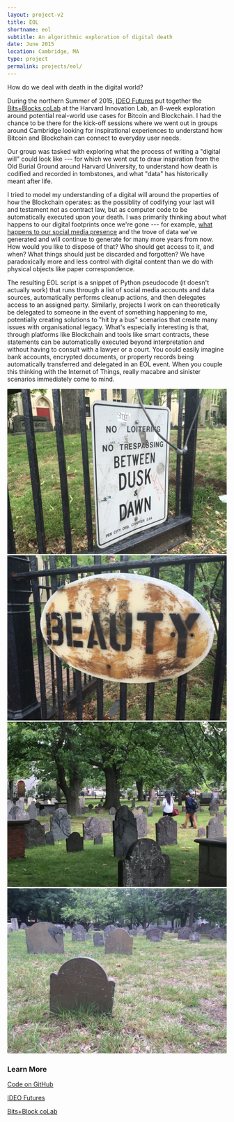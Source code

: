```yaml
---
layout: project-v2
title: EOL
shortname: eol
subtitle: An algorithmic exploration of digital death
date: June 2015
location: Cambridge, MA
type: project
permalink: projects/eol/
---
```

How do we deal with death in the digital world?

During the northern Summer of 2015, <a href="http://www.ideofutures.com/">IDEO Futures</a> put together the <a href="http://bitsblocks.ideofutures.com/about">Bits+Blocks coLab</a> at the Harvard Innovation Lab, an 8-week exploration around potential real-world use cases for Bitcoin and Blockchain. I had the chance to be there for the kick-off sessions where we went out in groups around Cambridge looking for inspirational experiences to understand how Bitcoin and Blockchain can connect to everyday user needs.

Our group was tasked with exploring what the process of writing a "digital will" could look like --- for which we went out to draw inspiration from the Old Burial Ground around Harvard University, to understand how death is codified and recorded in tombstones, and what "data" has historically meant after life.

I tried to model my understanding of a digital will around the properties of how the Blockchain operates: as the possiblity of codifying your last will and testament not as contract law, but as computer code to be automatically executed upon your death. I was primarily thinking about what happens to our digital footprints once we're gone --- for example, <a href="http://www.bbc.com/news/technology-31438707">what happens to our social media presence</a> and the trove of data we've generated and will continue to generate for many more years from now. How would you like to dispose of that? Who should get access to it, and when? What things should just be discarded and forgotten? We have paradoxically more and less control with digital content than we do with physical objects like paper correspondence.

The resulting EOL script is a snippet of Python pseudocode (it doesn't actually work) that runs through a list of social media accounts and data sources, automatically performs cleanup actions, and then delegates access to an assigned party. Similarly, projects I work on can theoretically be delegated to someone in the event of something happening to me, potentially creating solutions to "hit by a bus" scenarios that create many issues with organisational legacy. What's especially interesting is that, through platforms like Blockchain and tools like smart contracts, these statements can be automatically executed beyond interpretation and without having to consult with a lawyer or a court. You could easily imagine bank accounts, encrypted documents, or property records being automatically transferred and delegated in an EOL event. When you couple this thinking with the Internet of Things, really macabre and sinister scenarios immediately come to mind.

<div class="row project-photos">
	<div class="project-photos_block col-lg-6 col-md-4 col-sm-6 col-xs-12">
		<img src="/files/img/eol-1.JPG" class="project-photos_picture">
	</div>
	<div class="project-photos_block col-lg-6 col-md-4 col-sm-6 col-xs-12">
		<img src="/files/img/eol-2.JPG" class="project-photos_picture">
	</div>
	<div class="project-photos_block col-lg-6 col-md-4 col-sm-6 col-xs-12">
		<img src="/files/img/eol-3.JPG" class="project-photos_picture">
	</div>
	<div class="project-photos_block col-lg-6 col-md-4 col-sm-6 col-xs-12">
		<img src="/files/img/eol-4.JPG" class="project-photos_picture">
	</div>
</div>

<h3>Learn More</h3>

<div class="row page-blocks project-resources">
	<div class="col-md-3 col-sm-4 col-xs-6">
		<div class="project-resources_block">
			<a href="https://github.com/piscosour/eol-script">
				<p class="project-resources_icon"><span class="glyphicon glyphicon-link" aria-hidden="true"></span></p>
				<p>Code on GitHub</p>
			</a>
		</div>
	</div>
	<div class="col-md-3 col-sm-4 col-xs-6">
		<div class="project-resources_block">
			<a href="http://www.ideofutures.com/">
				<p class="project-resources_icon"><span class="glyphicon glyphicon-link" aria-hidden="true"></span></p>
				<p>IDEO Futures</p>
			</a>
		</div>
	</div>
	<div class="col-md-3 col-sm-4 col-xs-6">
		<div class="project-resources_block">
			<a href="http://bitsblocks.ideofutures.com/about">
				<p class="project-resources_icon"><span class="glyphicon glyphicon-link" aria-hidden="true"></span></p>
				<p>Bits+Block coLab</p>
			</a>
		</div>
	</div>
</div>

